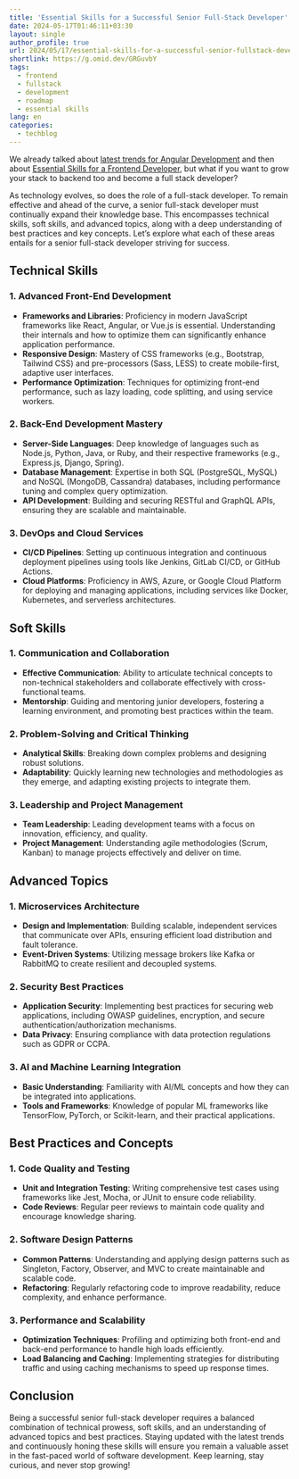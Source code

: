```yaml
---
title: 'Essential Skills for a Successful Senior Full-Stack Developer'
date: 2024-05-17T01:46:11+03:30
layout: single
author_profile: true
url: 2024/05/17/essential-skills-for-a-successful-senior-fullstack-developer/
shortlink: https://g.omid.dev/GRGuvbY
tags:
  - frontend
  - fullstack
  - development
  - roadmap
  - essential skills
lang: en
categories: 
  - techblog
---
```

We already talked about [latest trends for Angular Development](/2024/05/16/latest-trends-for-angular-developers-in-2024/) and then about [Essential Skills for a Frontend Developer](/2024/05/16/essential-skills-for-a-successful-senior-frontend-developer/), but what if you want to grow your stack to backend too and become a full stack developer?

As technology evolves, so does the role of a full-stack developer. To remain effective and ahead of the curve, a senior full-stack developer must continually expand their knowledge base. This encompasses technical skills, soft skills, and advanced topics, along with a deep understanding of best practices and key concepts. Let’s explore what each of these areas entails for a senior full-stack developer striving for success.

## Technical Skills

### 1. Advanced Front-End Development

- **Frameworks and Libraries**: Proficiency in modern JavaScript frameworks like React, Angular, or Vue.js is essential. Understanding their internals and how to optimize them can significantly enhance application performance.
- **Responsive Design**: Mastery of CSS frameworks (e.g., Bootstrap, Tailwind CSS) and pre-processors (Sass, LESS) to create mobile-first, adaptive user interfaces.
- **Performance Optimization**: Techniques for optimizing front-end performance, such as lazy loading, code splitting, and using service workers.

### 2. Back-End Development Mastery

- **Server-Side Languages**: Deep knowledge of languages such as Node.js, Python, Java, or Ruby, and their respective frameworks (e.g., Express.js, Django, Spring).
- **Database Management**: Expertise in both SQL (PostgreSQL, MySQL) and NoSQL (MongoDB, Cassandra) databases, including performance tuning and complex query optimization.
- **API Development**: Building and securing RESTful and GraphQL APIs, ensuring they are scalable and maintainable.

### 3. DevOps and Cloud Services

- **CI/CD Pipelines**: Setting up continuous integration and continuous deployment pipelines using tools like Jenkins, GitLab CI/CD, or GitHub Actions.
- **Cloud Platforms**: Proficiency in AWS, Azure, or Google Cloud Platform for deploying and managing applications, including services like Docker, Kubernetes, and serverless architectures.

## Soft Skills

### 1. Communication and Collaboration

- **Effective Communication**: Ability to articulate technical concepts to non-technical stakeholders and collaborate effectively with cross-functional teams.
- **Mentorship**: Guiding and mentoring junior developers, fostering a learning environment, and promoting best practices within the team.

### 2. Problem-Solving and Critical Thinking

- **Analytical Skills**: Breaking down complex problems and designing robust solutions.
- **Adaptability**: Quickly learning new technologies and methodologies as they emerge, and adapting existing projects to integrate them.

### 3. Leadership and Project Management

- **Team Leadership**: Leading development teams with a focus on innovation, efficiency, and quality.
- **Project Management**: Understanding agile methodologies (Scrum, Kanban) to manage projects effectively and deliver on time.

## Advanced Topics

### 1. Microservices Architecture

- **Design and Implementation**: Building scalable, independent services that communicate over APIs, ensuring efficient load distribution and fault tolerance.
- **Event-Driven Systems**: Utilizing message brokers like Kafka or RabbitMQ to create resilient and decoupled systems.

### 2. Security Best Practices

- **Application Security**: Implementing best practices for securing web applications, including OWASP guidelines, encryption, and secure authentication/authorization mechanisms.
- **Data Privacy**: Ensuring compliance with data protection regulations such as GDPR or CCPA.

### 3. AI and Machine Learning Integration

- **Basic Understanding**: Familiarity with AI/ML concepts and how they can be integrated into applications.
- **Tools and Frameworks**: Knowledge of popular ML frameworks like TensorFlow, PyTorch, or Scikit-learn, and their practical applications.

## Best Practices and Concepts

### 1. Code Quality and Testing

- **Unit and Integration Testing**: Writing comprehensive test cases using frameworks like Jest, Mocha, or JUnit to ensure code reliability.
- **Code Reviews**: Regular peer reviews to maintain code quality and encourage knowledge sharing.

### 2. Software Design Patterns

- **Common Patterns**: Understanding and applying design patterns such as Singleton, Factory, Observer, and MVC to create maintainable and scalable code.
- **Refactoring**: Regularly refactoring code to improve readability, reduce complexity, and enhance performance.

### 3. Performance and Scalability

- **Optimization Techniques**: Profiling and optimizing both front-end and back-end performance to handle high loads efficiently.
- **Load Balancing and Caching**: Implementing strategies for distributing traffic and using caching mechanisms to speed up response times.

## Conclusion

Being a successful senior full-stack developer requires a balanced combination of technical prowess, soft skills, and an understanding of advanced topics and best practices. Staying updated with the latest trends and continuously honing these skills will ensure you remain a valuable asset in the fast-paced world of software development. Keep learning, stay curious, and never stop growing!

